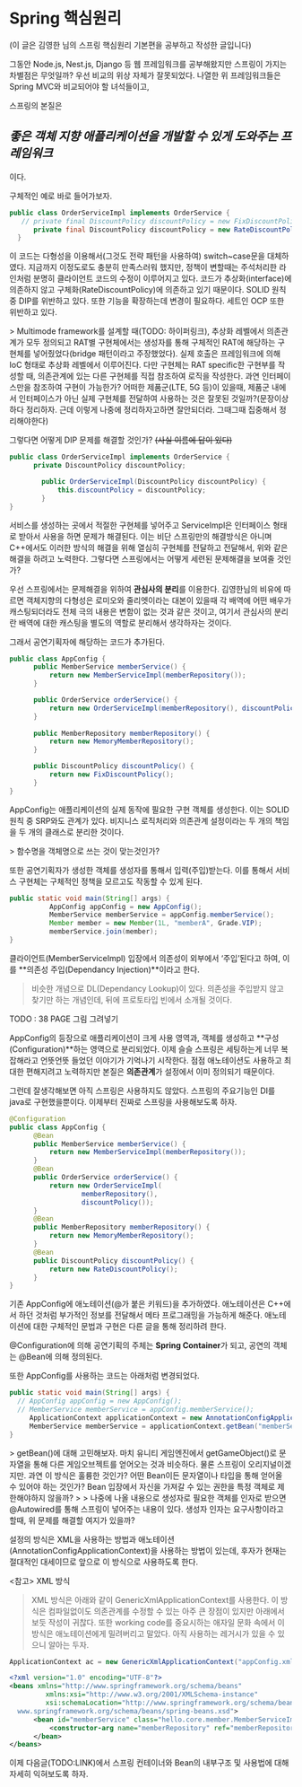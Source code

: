 # Spring 핵심원리
(이 글은 김영한 님의 스프링 핵심원리 기본편을 공부하고 작성한 글입니다)

그동안 Node.js, Nest.js, Django 등 웹 프레임워크를 공부해왔지만 스프링이 가지는 차별점은 무엇일까? 우선 비교의 위상 자체가 잘못되었다. 나열한 위 프레임워크들은 Spring MVC와 비교되어야 할 녀석들이고,

스프링의 본질은 
## *좋은 객체 지향 애플리케이션을 개발할 수 있게 도와주는 프레임워크*
이다.


구체적인 예로 바로 들어가보자.

```java
public class OrderServiceImpl implements OrderService {
   // private final DiscountPolicy discountPolicy = new FixDiscountPolicy();
      private final DiscountPolicy discountPolicy = new RateDiscountPolicy();
  }
``` 

이 코드는 다형성을 이용해서(그것도 전략 패턴을 사용하여) switch~case문을 대체하였다. 지금까지 이정도로도 충분히 만족스러워 했지만, 정책이 변할때는 주석처리한 라인처럼 분명히 클라이언트 코드의 수정이 이루어지고 있다. 코드가 추상화(interface)에 의존하지 않고 구체화(RateDiscountPolicy)에 의존하고 있기 때문이다. SOLID 원칙 중 DIP를 위반하고 있다. 또한 기능을 확장하는데 변경이 필요하다. 세트인 OCP 또한 위반하고 있다.

<Question>
> Multimode framework를 설계할 때(TODO: 하이퍼링크), 추상화 레벨에서 의존관계가 모두 정의되고 RAT별 구현체에서는 생성자를 통해 구체적인 RAT에 해당하는 구현체를 넣어줬었다(bridge 패턴이라고 주장했었다). 실제 호출은 프레임워크에 의해 IoC 형태로 추상화 레벨에서 이루어진다. 다만 구현체는  RAT specific한 구현부를 작성할 때, 의존관계에 있는 다른 구현체를 직접 참조하여 로직을 작성한다. 과연 인터페이스만을 참조하여 구현이 가능한가? 어떠한 제품군(LTE, 5G 등)이 있을때, 제품군 내에서 인터페이스가 아닌 실제 구현체를 전달하여 사용하는 것은 잘못된 것일까?(문장이상하다 정리하자. 근데 이렇게 나중에 정리하자고하면 잘안되더라. 그때그때 집중해서 정리해야한다)  


그렇다면 어떻게 DIP 문제를 해결할 것인가? ~~(사실 이름에 답이 있다)~~

``` java
public class OrderServiceImpl implements OrderService {
      private DiscountPolicy discountPolicy;

		public OrderServiceImpl(DiscountPolicy discountPolicy) {
			this.discountPolicy = discountPolicy;
		}
}
```

서비스를 생성하는 곳에서 적절한 구현체를 넣어주고 ServiceImpl은 인터페이스 형태로 받아서 사용을 하면 문제가 해결된다. 이는 비단 스프링만의 해결방식은 아니며 C++에서도 이러한 방식의 해결을 위해 열심히 구현체를 전달하고 전달해서, 위와 같은 해결을 하려고 노력한다. 그렇다면 스프링에서는 어떻게 세련된 문제해결을 보여줄 것인가?


우선 스프링에서는 문제해결을 위하여 **관심사의 분리**를 이용한다. 김영한님의 비유에 따르면 객체지향의 다형성은 로미오와 줄리엣이라는 대본이 있을때 각 배역에 어떤 배우가 캐스팅되더라도 전체 극의 내용은 변함이 없는 것과 같은 것이고, 여기서 관심사의 분리란 배역에 대한 캐스팅을 별도의 역할로 분리해서 생각하자는 것이다.

그래서 공연기획자에 해당하는 코드가 추가된다.

```java
public class AppConfig {
      public MemberService memberService() {
          return new MemberServiceImpl(memberRepository());
      }

      public OrderService orderService() {
          return new OrderServiceImpl(memberRepository(), discountPolicy());
      }
 
      public MemberRepository memberRepository() {
          return new MemoryMemberRepository();
      }

      public DiscountPolicy discountPolicy() {
          return new FixDiscountPolicy();
      }
}
```

AppConfig는 애플리케이션의 실제 동작에 필요한 구현 객체를 생성한다. 이는 SOLID 원칙 중 SRP와도 관계가 있다. 비지니스 로직처리와 의존관계 설정이라는 두 개의 책임을 두 개의 클래스로 분리한 것이다.

<Question>
> 함수명을 객체명으로 쓰는 것이 맞는것인가?  

또한 공연기획자가 생성한 객체를 생성자를 통해서 입력(주입)받는다. 이를 통해서 서비스 구현체는 구체적인 정책을 모르고도 작동할 수 있게 된다.

```java
public static void main(String[] args) {
          AppConfig appConfig = new AppConfig();
          MemberService memberService = appConfig.memberService();
          Member member = new Member(1L, "memberA", Grade.VIP);
          memberService.join(member);
}
```

클라이언트(MemberServiceImpl) 입장에서 의존성이 외부에서 ‘주입’된다고 하여, 이를 **의존성 주입(Dependancy Injection)**이라고 한다.

> 비슷한 개념으로 DL(Dependancy Lookup)이 있다. 의존성을 주입받지 않고 찾기만 하는 개념인데, 뒤에 프로토타입 빈에서 소개될 것이다.  


TODO : 38 PAGE 그림 그려넣기


AppConfig의 등장으로 애플리케이션이 크게 사용 영역과, 객체를 생성하고 **구성(Configuration)**하는 영역으로 분리되었다. 이제 슬슬 스프링은 세팅하는게 너무 복잡해라고 언뜻언뜻 들었던 이야기가 기억나기 시작한다. 점점 애노테이션도 사용하고 최대한 편해지려고 노력하지만 본질은 **의존관계**가 설정에서 이미 정의되기 때문이다.


그런데 잘생각해보면 아직 스프링은 사용하지도 않았다. 스프링의 주요기능인 DI를 java로 구현했을뿐이다. 이제부터 진짜로 스프링을 사용해보도록 하자.

```java
@Configuration
public class AppConfig {
      @Bean
      public MemberService memberService() {
          return new MemberServiceImpl(memberRepository());
      }
      @Bean
      public OrderService orderService() {
          return new OrderServiceImpl(
                  memberRepository(),
                  discountPolicy());
      }
      @Bean
      public MemberRepository memberRepository() {
          return new MemoryMemberRepository();
      }
      @Bean
      public DiscountPolicy discountPolicy() {
          return new RateDiscountPolicy();
      }
}
```

기존 AppConfig에 애노테이션(@가 붙은 키워드)을 추가하였다. 애노테이션은 C++에서 하던 것처럼 부가적인 정보를 전달해서 메타 프로그래밍을 가능하게 해준다. 애노테이션에 대한 구체적인 문법과 구현은 다른 글을 통해 정리하려 한다.

@Configuration에 의해 공연기획의 주체는 **Spring Container**가 되고, 공연의 객체는 @Bean에 의해 정의된다.

또한 AppConfig를 사용하는 코드는 아래처럼 변경되었다.

```java
public static void main(String[] args) {
  // AppConfig appConfig = new AppConfig();
  // MemberService memberService = appConfig.memberService();
     ApplicationContext applicationContext = new AnnotationConfigApplicationContext(AppConfig.class);
     MemberService memberService = applicationContext.getBean("memberService", MemberService.class);
}
```

<Question>
> getBean()에 대해 고민해보자. 마치 유니티 게임엔진에서 getGameObject()로 문자열을 통해 다른 게임오브젝트를 얻어오는 것과 비슷하다. 물론 스프링이 오리지널이겠지만. 과연 이 방식은 훌륭한 것인가? 어떤 Bean이든 문자열이나 타입을 통해 얻어올 수 있어야 하는 것인가? Bean 입장에서 자신을 가져갈 수 있는 권한을 특정 객체로 제한해야하지 않을까?   
>   
> 나중에 나올 내용으로 생성자로 필요한 객체를 인자로 받으면 @Autowired를 통해 스프링이 넣어주는 내용이 있다. 생성자 인자는 요구사항이라고 할때, 위 문제를 해결할 여지가 있을까?  


설정의 방식은 XML을 사용하는 방법과 애노테이션(AnnotationConfigApplicationContext)을 사용하는 방법이 있는데, 후자가 현재는 절대적인 대세이므로 앞으로 이 방식으로 사용하도록 한다.

<참고> XML 방식

> XML 방식은 아래와 같이 GenericXmlApplicationContext를 사용한다. 이 방식은 컴파일없이도 의존관계를 수정할 수 있는 아주 큰 장점이 있지만 아래에서 보듯 작성이 귀찮다. 또한 working code를 중요시하는 애자일 문화 속에서 이 방식은 애노테이션에게 밀려버리고 말았다. 아직 사용하는 레거시가 있을 수 있으니 알아는 두자.  

```java
ApplicationContext ac = new GenericXmlApplicationContext("appConfig.xml");
```

```xml
<?xml version="1.0" encoding="UTF-8"?>
<beans xmlns="http://www.springframework.org/schema/beans"
         xmlns:xsi="http://www.w3.org/2001/XMLSchema-instance"
         xsi:schemaLocation="http://www.springframework.org/schema/beans http://
  www.springframework.org/schema/beans/spring-beans.xsd">
      <bean id="memberService" class="hello.core.member.MemberServiceImpl">
          <constructor-arg name="memberRepository" ref="memberRepository" />
      </bean>
</beans>
```


이제 다음글(TODO:LINK)에서 스프링 컨테이너와 Bean의 내부구조 및 사용법에 대해 자세히 익혀보도록 하자.